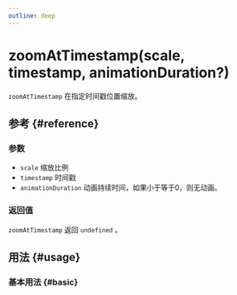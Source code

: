 ```yaml
---
outline: deep
---
```


# zoomAtTimestamp(scale, timestamp, animationDuration?)
`zoomAtTimestamp` 在指定时间戳位置缩放。

## 参考 {#reference}
<!-- @include: @/@views/api/references/instance/zoomAtTimestamp.md -->

### 参数
- `scale` 缩放比例
- `timestamp` 时间戳
- `animationDuration` 动画持续时间，如果小于等于0，则无动画。

### 返回值
`zoomAtTimestamp` 返回 `undefined` 。

## 用法 {#usage}
<script setup>
import ZoomAtTimestamp from '../../../@views/api/samples/zoomAtTimestamp/index.vue'
</script>

### 基本用法 {#basic}
<ZoomAtTimestamp/>